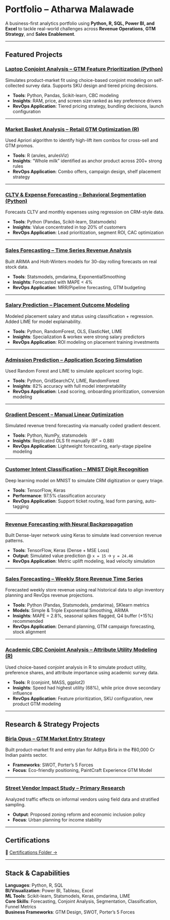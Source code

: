 #  Portfolio – Atharwa Malawade

A business-first analytics portfolio using **Python, R, SQL, Power BI, and Excel** to tackle real-world challenges across **Revenue Operations**, **GTM Strategy**, and **Sales Enablement**.

---

##  Featured Projects

###  [Laptop Conjoint Analysis – GTM Feature Prioritization (Python)](https://github.com/Atharwa351/Portfolio/tree/main/Financial%20Modelling/Conjoint%20Analysis/Laptop_Preference_Case_Study)
Simulates product-market fit using choice-based conjoint modeling on self-collected survey data. Supports SKU design and tiered pricing decisions.

- **Tools**: Python, Pandas, Scikit-learn, CBC modeling  
- **Insights**: RAM, price, and screen size ranked as key preference drivers  
- **RevOps Application**: Tiered pricing strategy, bundling decisions, launch configuration

---

###  [Market Basket Analysis – Retail GTM Optimization (R)](https://github.com/Atharwa351/Portfolio/tree/main/Financial%20Modelling/Market%20Basket%20Analysis')
Used Apriori algorithm to identify high-lift item combos for cross-sell and GTM promos.

- **Tools**: R (arules, arulesViz)
- **Insights**: “Whole milk” identified as anchor product across 200+ strong rules
- **RevOps Application**: Combo offers, campaign design, shelf placement strategy

---

###  [CLTV & Expense Forecasting – Behavioral Segmentation (Python)](https://github.com/Atharwa351/Portfolio/tree/main/Financial%20Modelling/CLTV%20Analysis)
Forecasts CLTV and monthly expenses using regression on CRM-style data.

- **Tools**: Python (Pandas, Scikit-learn, Statsmodels)  
- **Insights**: Value concentrated in top 20% of customers  
- **RevOps Application**: Lead prioritization, segment ROI, CAC optimization

---

###  [Sales Forecasting – Time Series Revenue Analysis](https://github.com/Atharwa351/Portfolio/tree/main/Machine%20Learning/Time%20Series)
Built ARIMA and Holt-Winters models for 30-day rolling forecasts on real stock data.

- **Tools**: Statsmodels, pmdarima, ExponentialSmoothing  
- **Insights**: Forecasted with MAPE < 4%  
- **RevOps Application**: MRR/Pipeline forecasting, GTM budgeting

---

###  [Salary Prediction – Placement Outcome Modeling](https://github.com/Atharwa351/Portfolio/tree/main/Machine%20Learning/Salary%20Prediction)
Modeled placement salary and status using classification + regression. Added LIME for model explainability.

- **Tools**: Python, RandomForest, OLS, ElasticNet, LIME  
- **Insights**: Specialization & workex were strong salary predictors  
- **RevOps Application**: ROI modeling on placement training investments

---

###  [Admission Prediction – Application Scoring Simulation](https://github.com/Atharwa351/Portfolio/tree/main/Machine%20Learning/Admission%20Prediction)
Used Random Forest and LIME to simulate applicant scoring logic.

- **Tools**: Python, GridSearchCV, LIME, RandomForest  
- **Insights**: 82% accuracy with full model interpretability  
- **RevOps Application**: Lead scoring, onboarding prioritization, conversion modeling

---

###  [Gradient Descent – Manual Linear Optimization](https://github.com/Atharwa351/Portfolio/tree/main/Machine%20Learning/Gradient%20Descent)
Simulated revenue trend forecasting via manually coded gradient descent.

- **Tools**: Python, NumPy, statsmodels  
- **Insights**: Replicated OLS fit manually (R² = 0.88)  
- **RevOps Application**: Lightweight forecasting, early-stage pipeline modeling

---

###  [Customer Intent Classification – MNIST Digit Recognition](https://github.com/Atharwa351/Portfolio/tree/main/Machine%20Learning/MNIST%20Classification)
Deep learning model on MNIST to simulate CRM digitization or query triage.

- **Tools**: TensorFlow, Keras  
- **Performance**: 97.5% classification accuracy  
- **RevOps Application**: Support ticket routing, lead form parsing, auto-tagging

---

###  [Revenue Forecasting with Neural Backpropagation](https://github.com/Atharwa351/Portfolio/tree/main/Machine%20Learning/Back%20Propogation)
Built Dense-layer network using Keras to simulate lead conversion revenue patterns.

- **Tools**: TensorFlow, Keras (Dense + MSE Loss)  
- **Output**: Simulated value prediction @ `x = 15` → `y = 24.46`  
- **RevOps Application**: Metric uplift modeling, lead velocity simulation

---

###  [Sales Forecasting – Weekly Store Revenue Time Series](https://github.com/Atharwa351/Portfolio/tree/main/Financial%20Modelling/Sales%20Forecasting)
Forecasted weekly store revenue using real historical data to align inventory planning and RevOps revenue projections.

- **Tools**: Python (Pandas, Statsmodels, pmdarima), SKlearn metrics  
- **Models**: Simple & Triple Exponential Smoothing, ARIMA  
- **Insights**: MAPE = 2.8%, seasonal spikes flagged, Q4 buffer (+15%) recommended  
- **RevOps Application**: Demand planning, GTM campaign forecasting, stock alignment

---

### [Academic CBC Conjoint Analysis – Attribute Utility Modeling (R)](https://github.com/Atharwa351/Portfolio/tree/main/Financial%20Modelling/Conjoint%20Analysis/Academic_CBC_Project)
Used choice-based conjoint analysis in R to simulate product utility, preference shares, and attribute importance using academic survey data.

- **Tools**: R (conjoint, MASS, ggplot2)
- **Insights**: Speed had highest utility (68%), while price drove secondary influence
- **RevOps Application**: Feature prioritization, SKU configuration, new product GTM modeling

---

##  Research & Strategy Projects

###  [Birla Opus – GTM Market Entry Strategy](https://github.com/Atharwa351/Portfolio/tree/main/Research%20Papers/Birla%20OPUS%20Market%20Research)
Built product-market fit and entry plan for Aditya Birla in the ₹80,000 Cr Indian paints sector.

- **Frameworks**: SWOT, Porter’s 5 Forces  
- **Focus**: Eco-friendly positioning, PaintCraft Experience GTM Model

---

###  [Street Vendor Impact Study – Primary Research](https://github.com/Atharwa351/Portfolio/tree/main/Research%20Papers/Effects%20of%20Traffic%20on%20Street%20Vendors)
Analyzed traffic effects on informal vendors using field data and stratified sampling.

- **Output**: Proposed zoning reform and economic inclusion policy  
- **Focus**: Urban planning for income stability

---

##  Certifications

🔗 [Certifications Folder →](https://github.com/Atharwa351/Portfolio/tree/main/Certification)

---

##  Stack & Capabilities

**Languages**: Python, R, SQL  
**BI/Visualization**: Power BI, Tableau, Excel  
**ML Tools**: Scikit-learn, Statsmodels, Keras, pmdarima, LIME  
**Core Skills**: Forecasting, Conjoint Analysis, Segmentation, Classification, Funnel Metrics  
**Business Frameworks**: GTM Design, SWOT, Porter’s 5 Forces
